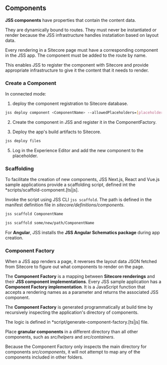 ## Components

**JSS components** have properties that contain the content data.

They are dynamically bound to routes. They must never be instantiated or render because the JSS infrastructure handles instatiation based on layout data.

Every rendering in a Sitecore page must have a corresponding component in the JSS app. The component must be added to the route by name.

This enables JSS to register the component with Sitecore and provide appropriate infrastructure to give it the content that it needs to render.

### Create a Component

In connected mode:
1. deploy the component registration to Sitecore database.

```sh
jss deploy component <ComponentName> --allowedPlaceholders=[placeholderName]
```

2. Create the component in JSS and register it in the ComponentFactory.

3. Deploy the app's build artifacts to Sitecore.

```sh
jss deploy files
```
5. Log in the Experience Editor and add the new component to the placeholder.

### Scaffolding

To facilitate the creation of new components, JSS Next.js, React and Vue.js sample applications provide a scaffolding script, defined int the *scripts/scaffold-component.\[ts|js]\. 

Invoke the script using JSS CLI `jss scaffold`. The path is defined in the manifest definition file in *sitecore/definitions/components*.

```sh
jss scaffold ComponentName
```

```sh
jss scaffold some/new/path/ComponentName
```

For **Angular**, JSS installs the **JSS Angular Schematics package** during app creation.

### Component Factory

When a JSS app renders a page, it reverses the layout data JSON fetched from Sitecore to figure out what components to render on the page.

The **Component Factory** is a mapping between **Sitecore renderings** and their **JSS component implementations**. Every JSS sample application has a **Component Factory implementation**. It is a JavaScript function that accepts a rendering names as a parameter and returns the associated JSS component.

The **Component Factory** is generated programmatically at build time by recursively inspecting the application's directory of components.

The logic is defined in *script/generate-component-factory.\[ts|js] file.

Place **granular components** in a different directory than all other components, such as *src/helpers* and *src/containers*.

Because the Component Factory only inspects the main directory for components *src/components*, it will not attempt to map any of the components included in other folders.